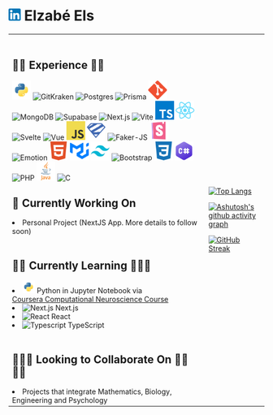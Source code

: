 # [![LinkedIn](./images/linkedin.png)](https://www.linkedin.com/in/maria-elizabeth-els) Elzabé Els

<table style="border-collapse: collapse; width: 100%;">
<tr>
<td>
<br>
<h2>💃💃 Experience 💃💃</h2>
<img src="https://raw.githubusercontent.com/github/explore/80688e429a7d4ef2fca1e82350fe8e3517d3494d/topics/python/python.png" height="37" width="37" alt="Python"> <img height="37" width="37" src="https://avatars.githubusercontent.com/u/92606490?s=40&v=4" alt="GitKraken"/> <img src="https://avatars.githubusercontent.com/u/113517144?s=48&v=4" height="37" width="37" alt="Postgres"> <img src="https://avatars.githubusercontent.com/u/17219288?s=48&v=4" height="37" width="37" alt="Prisma"> <img height="37" width="37" src="./images/git-color.svg" alt="Git"/> <img src="https://avatars.githubusercontent.com/u/45120?s=48&v=4" width="37" alt="MongoDB"> <img src="https://avatars.githubusercontent.com/u/54469796?s=40&v=4" width="37" alt="Supabase"> <img src="https://avatars.githubusercontent.com/u/14985020?s=40&v=4" width="37" alt="Next.js"> <img src="https://avatars.githubusercontent.com/u/65625612?s=40&v=4" width="37" alt="Vite"> <img src="https://raw.githubusercontent.com/github/explore/80688e429a7d4ef2fca1e82350fe8e3517d3494d/topics/typescript/typescript.png?size=48" height="37" width="37" alt="TypeScript"> <img height="37" width="37" src="./images/react-color.svg" alt="React"/> <img src="https://avatars.githubusercontent.com/u/23617963?s=48&v=4" width="37" alt="Svelte"> <img src="https://avatars.githubusercontent.com/u/6128107?s=40&v=4" width="37" alt="Vue"> <img src="https://raw.githubusercontent.com/github/explore/80688e429a7d4ef2fca1e82350fe8e3517d3494d/topics/javascript/javascript.png" width="37" alt="JavaScript"> <img height="37" width="37" src="./images/zod-color.svg" alt="Zod"/> <img height="37" width="37" src="https://avatars.githubusercontent.com/u/97165289?s=48&v=4" alt="Faker-JS"/> <img src="https://raw.githubusercontent.com/github/explore/80688e429a7d4ef2fca1e82350fe8e3517d3494d/topics/storybook/storybook.png" height="37" width="37" alt="Storybook"> <img src="https://avatars.githubusercontent.com/u/31557565?s=48&v=4" height="37" width="37" alt="Emotion"> <img height="37" width="37" src="./images/html5-color.svg" alt="HTML5"/> <img height="37" width="37" src="./images/mui-color.svg" alt="MUI"/> <img height="37" width="37" src="./images/tailwindcss-color.svg" alt="Tailwind"/> <img height="37" width="37" src="https://cdn.simpleicons.org/bootstrap/#7952B3" alt="Bootstrap"/> <img height="37" width="37" src="./images/css3-color.svg" alt="CSS"/> <img height="37" width="37" src="https://raw.githubusercontent.com/github/explore/31ea1181d4a76262931a39ca68e0203774a69b60/topics/csharp/csharp.png?size=48" alt="C#"/> <img height="37" width="37" src="https://cdn.simpleicons.org/php/#777BB4" alt="PHP"/> <img src="https://raw.githubusercontent.com/github/explore/80688e429a7d4ef2fca1e82350fe8e3517d3494d/topics/java/java.png" width="37" alt="Java"> <img height="37" width="37" src="https://cdn.simpleicons.org/c/#A8B9CC" alt="C"/>
<br>
<h2> 🔭 Currently Working On </h2>
<li>
Personal Project (NextJS App. More details to follow soon)
</li>
<br>
<h2>🌱🌱 Currently Learning 🌱🍃🍃 </h2>
<li>
<img src="https://raw.githubusercontent.com/github/explore/80688e429a7d4ef2fca1e82350fe8e3517d3494d/topics/python/python.png" height="25" width="25" alt="Python"> Python in Jupyter Notebook via <br>     <a href="https://www.coursera.org/learn/computational-neuroscience">Coursera Computational Neuroscience Course</a>
</li>
<li>
<img height="25" width="25" src="https://avatars.githubusercontent.com/u/14985020?s=40&v=4" alt="Next.js"> Next.js
</li>
<li>
<img height="25" width="25" src="https://cdn.simpleicons.org/react/#61DAFB" alt="React"/> React
</li>
<li>
<img height="25" width="25" src="https://cdn.simpleicons.org/typescript/#61DAFB" alt="Typescript"/> TypeScript
</li>
<br> 
<h2>🧠🏋️‍♀️ Looking to Collaborate On 🏋️‍♀️🏋️‍♀️</h2>
<li>
Projects that integrate Mathematics, Biology, Engineering and Psychology
</li>
</td>
            
<td>

[![Top Langs](https://github-readme-stats-ekm86oxwf-elzabeels.vercel.app/api/top-langs/?username=ElzabeEls&layout=donut&theme=radical&hide=jupyter%20notebook,html,css,php)](https://github.com/ElzabeEls/github-readme-stats) <br>

[![Ashutosh's github activity graph](https://github-readme-activity-graph.vercel.app/graph?username=ElzabeEls&bg_color=000000&color=ff0040&line=00fbff&point=fbff00&area=true&hide_border=true)](https://github.com/ashutosh00710/github-readme-activity-graph)

[![GitHub Streak](https://streak-stats.demolab.com/?user=ElzabeEls&theme=neon-dark)](https://git.io/streak-stats) <br>

</td>
</tr>
</table>
